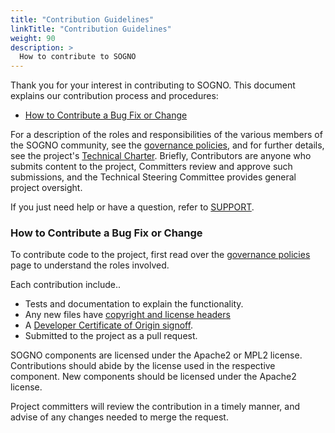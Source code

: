 ```yaml
---
title: "Contribution Guidelines"
linkTitle: "Contribution Guidelines"
weight: 90
description: >
  How to contribute to SOGNO
---
```


Thank you for your interest in contributing to SOGNO. This document explains our contribution process and procedures:

* [How to Contribute a Bug Fix or Change](##How-to-Contribute-a-Bug-Fix-or-Change)

For a description of the roles and responsibilities of the various members of the SOGNO community, see the [governance policies], and for further details, see the project's [Technical Charter]. Briefly, Contributors are anyone who submits content to the project, Committers review and approve such submissions, and the Technical Steering Committee provides general project oversight.

If you just need help or have a question, refer to [SUPPORT].

### How to Contribute a Bug Fix or Change

To contribute code to the project, first read over the [governance policies] page to understand the roles involved.

Each contribution include..

* Tests and documentation to explain the functionality.
* Any new files have [copyright and license headers]
* A [Developer Certificate of Origin signoff].
* Submitted to the project as a pull request.

SOGNO components are licensed under the Apache2 or MPL2 license. Contributions should abide by the license used in the respective component. New components should be licensed under the Apache2 license.

Project committers will review the contribution in a timely manner, and advise of any changes needed to merge the request.


[governance policies]: https://github.com/sogno-platform/.github/blob/master/GOVERNANCE.md
[Technical Charter]:https://github.com/sogno-platform/.github/blob/master/tsc/CHARTER.md
[copyright and license headers]: https://github.com/lf-energy/tac/blob/main/process/contribution_guidelines.md#license
[Developer Certificate of Origin signoff]: https://github.com/lf-energy/tac/blob/main/process/contribution_guidelines.md#contribution-sign-off
[SUPPORT]: https://github.com/sogno-platform/.github/blob/master/SUPPORT.md
[governance policies]: https://github.com/sogno-platform/.github/blob/master/GOVERNANCE.md
